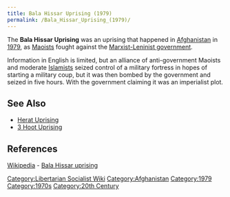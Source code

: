 ```yaml
---
title: Bala Hissar Uprising (1979)
permalink: /Bala_Hissar_Uprising_(1979)/
---
```


The **Bala Hissar Uprising** was an uprising that happened in
[Afghanistan](Afghanistan "wikilink") in
[1979](Revolutions_of_1979_-_1980 "wikilink"), as
[Maoists](Maoism "wikilink") fought against the [Marxist-Leninist
government](Socialist_Afghanistan "wikilink").

Information in English is limited, but an alliance of anti-government
Maoists and moderate [Islamists](Islam "wikilink") seized control of a
military fortress in hopes of starting a military coup, but it was then
bombed by the government and seized in five hours. With the government
claiming it was an imperialist plot.

## See Also

- [Herat Uprising](Herat_Uprising_(1979) "wikilink")
- [3 Hoot Uprising](3_Hoot_Uprising_(1979) "wikilink")

## References

[Wikipedia](Wikipedia "wikilink") - [Bala Hissar
uprising](https://en.wikipedia.org/wiki/Bala_Hissar_uprising)

[Category:Libertarian Socialist
Wiki](Category:Libertarian_Socialist_Wiki "wikilink")
[Category:Afghanistan](Category:Afghanistan "wikilink")
[Category:1979](Category:1979 "wikilink")
[Category:1970s](Category:1970s "wikilink") [Category:20th
Century](Category:20th_Century "wikilink")